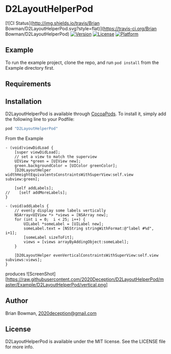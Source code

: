 # D2LayoutHelperPod

[![CI Status](http://img.shields.io/travis/Brian Bowman/D2LayoutHelperPod.svg?style=flat)](https://travis-ci.org/Brian Bowman/D2LayoutHelperPod)
[![Version](https://img.shields.io/cocoapods/v/D2LayoutHelperPod.svg?style=flat)](http://cocoapods.org/pods/D2LayoutHelperPod)
[![License](https://img.shields.io/cocoapods/l/D2LayoutHelperPod.svg?style=flat)](http://cocoapods.org/pods/D2LayoutHelperPod)
[![Platform](https://img.shields.io/cocoapods/p/D2LayoutHelperPod.svg?style=flat)](http://cocoapods.org/pods/D2LayoutHelperPod)

## Example

To run the example project, clone the repo, and run `pod install` from the Example directory first.

## Requirements

## Installation

D2LayoutHelperPod is available through [CocoaPods](http://cocoapods.org). To install
it, simply add the following line to your Podfile:

```ruby
pod "D2LayoutHelperPod"
```

From the Example
```
- (void)viewDidLoad {
    [super viewDidLoad];
    // set a view to match the superview
    UIView *green = [UIView new];
    green.backgroundColor = [UIColor greenColor];
    [D20LayoutHelper widthHeightEquivalentsConstraintsWithSuperView:self.view subview:green];
    
    [self addLabels];
//    [self addMoreLabels];
}

- (void)addLabels {
    // evenly display some labels vertically
    NSArray<UIView *> *views = [NSArray new];
    for (int i = 0;  i < 25; i++) {
        UILabel *someLabel = [UILabel new];
        someLabel.text = [NSString stringWithFormat:@"label #%d", i+1];
        [someLabel sizeToFit];
        views = [views arrayByAddingObject:someLabel];
    }
    
    [D20LayoutHelper evenVerticalConstraintsWithSuperView:self.view subviews:views];
}
```

produces
![ScreenShot][https://raw.githubusercontent.com/2020Deception/D2LayoutHelperPod/master/Example/D2LayoutHelperPod/vertical.png]
## Author

Brian Bowman, 2020deception@gmail.com

## License

D2LayoutHelperPod is available under the MIT license. See the LICENSE file for more info.
